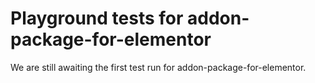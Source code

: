 # Playground tests for addon-package-for-elementor
We are still awaiting the first test run for addon-package-for-elementor.
